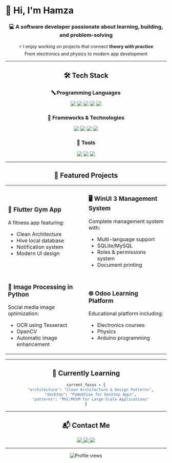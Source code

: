 # 👋 Hi, I'm Hamza

<div align="center">

### 💻 A software developer passionate about learning, building, and problem-solving

⚡ I enjoy working on projects that connect **theory with practice**  
From electronics and physics to modern app development

---

## 🛠️ Tech Stack

### 🔤 Programming Languages
<p align="center">
  <img src="https://img.shields.io/badge/Python-f2cdcd?style=for-the-badge&logo=python&logoColor=302d41" />
  <img src="https://img.shields.io/badge/Dart-f5e0dc?style=for-the-badge&logo=dart&logoColor=1e1e2e" />
  <img src="https://img.shields.io/badge/JavaScript-fab387?style=for-the-badge&logo=javascript&logoColor=1e1e2e" />
  <img src="https://img.shields.io/badge/C%23-94e2d5?style=for-the-badge&logo=c-sharp&logoColor=1e1e2e" />
  <img src="https://img.shields.io/badge/SQL-a6e3a1?style=for-the-badge&logo=sqlite&logoColor=1e1e2e" />
</p>

### 🚀 Frameworks & Technologies
<p align="center">
  <img src="https://img.shields.io/badge/Flutter-89b4fa?style=for-the-badge&logo=flutter&logoColor=1e1e2e" />
  <img src="https://img.shields.io/badge/Next.js-cba6f7?style=for-the-badge&logo=next.js&logoColor=1e1e2e" />
  <img src="https://img.shields.io/badge/WinUI-f9e2af?style=for-the-badge&logo=windows&logoColor=1e1e2e" />
  <img src="https://img.shields.io/badge/Odoo-f38ba8?style=for-the-badge&logo=odoo&logoColor=1e1e2e" />
</p>

### 🔧 Tools
<p align="center">
  <img src="https://img.shields.io/badge/Docker-94e2d5?style=for-the-badge&logo=docker&logoColor=1e1e2e" />
  <img src="https://img.shields.io/badge/Git-fab387?style=for-the-badge&logo=git&logoColor=1e1e2e" />
  <img src="https://img.shields.io/badge/Figma-eba0ac?style=for-the-badge&logo=figma&logoColor=1e1e2e" />
</p>

---

## 🌟 Featured Projects

<table>
<tr>
<td width="50%">

### 📱 Flutter Gym App
A fitness app featuring:
- Clean Architecture
- Hive local database
- Notification system
- Modern UI design

</td>
<td width="50%">

### 🖥️ WinUI 3 Management System
Complete management system with:
- Multi-language support
- SQLite/MySQL
- Roles & permissions system
- Document printing

</td>
</tr>
<tr>
<td width="50%">

### 🐍 Image Processing in Python
Social media image optimization:
- OCR using Tesseract
- OpenCV
- Automatic image enhancement

</td>
<td width="50%">

### 🌐 Odoo Learning Platform
Educational platform including:
- Electronics courses
- Physics
- Arduino programming

</td>
</tr>
</table>

---

## 🎯 Currently Learning

```python
current_focus = {
    "architecture": "Clean Architecture & Design Patterns",
    "desktop": "PyWebView for Desktop Apps",
    "patterns": "MVC/MVVM for Large-Scale Applications"
}
```

---

## 📬 Contact Me

<p align="center">
  <a href="#">
    <img src="https://img.shields.io/badge/Email-f38ba8?style=for-the-badge&logo=gmail&logoColor=1e1e2e" />
  </a>
  <a href="#">
    <img src="https://img.shields.io/badge/LinkedIn-89b4fa?style=for-the-badge&logo=linkedin&logoColor=1e1e2e" />
  </a>
  <a href="#">
    <img src="https://img.shields.io/badge/Portfolio-a6e3a1?style=for-the-badge&logo=vercel&logoColor=1e1e2e" />
  </a>
</p>

---

<div align="center">
  <img src="https://komarev.com/ghpvc/?username=hamza&color=cba6f7&style=for-the-badge" alt="Profile views" />
</div>

</div>